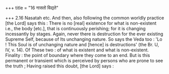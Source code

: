 +++
title = "16 नासतो विद्यते"

+++
2.16 Nasatah etc. And then, also following the common worldly practice
\[the Lord\] says this : There is no \[real\] existence for what is
non-existent i.e., the body \[etc.\], that is continuously perishing;
for it is changing incessantly by stages. Again, never there is
destruction for the ever existing Supreme Self, because of Its
unchanging nature. So says the Veda too : 'Lo ! This Soul is of
unchanging nature and \[hence\] is destructions' (the Br. U, IV, v. 14).
Of These two : of what is existent and what is non-existent. Finality :
the point of boundary where they come to an end. But is this permanent
or transient which is perceived by persons who are prone to see the
truth ; Having raised this doubt, \[the Lord\] says :

